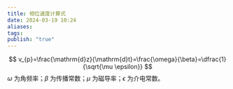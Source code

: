 ```yaml
---
title: 相位速度计算式
date: 2024-03-19 10:24
aliases: 
tags: 
publish: "true"
---
```

$$
v_{p}=\frac{\mathrm{d}z}{\mathrm{d}t}=\frac{\omega}{\beta}=\dfrac{1}{\sqrt{\mu \epsilon}}
$$
$\omega$ 为角频率；$\beta$ 为传播常数；$\mu$ 为磁导率；$\epsilon$ 为介电常数。